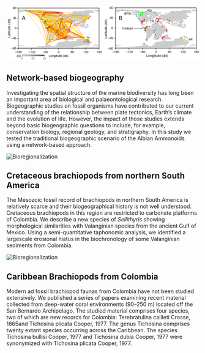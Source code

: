 ![Bioregionalization](assets/img/Bioregionalization-A.png)
## Network-based biogeography
Investigating the spatial structure of the marine biodiversity has long been an important area of biological and palaeontological research.  Biogeographic studies on fossil organisms have contributed to our current understanding of the relationship between plate tectonics, Earth’s climate and the evolution of life. However, the impact of those studies extends beyond basic biogeographic questions to include, for example, conservation biology, regional geology, and stratigraphy. In this study we tested the traditional biogeographic scenario of the Albian Ammonoids using a network-based approach.

![Bioregionalization](assets/img/Bioregionalization-Cretaceous.png)
## Cretaceous brachiopods from northern South America
The Mesozoic fossil record of brachiopods in northern South America is relatively scarce and their biogeographical history is not well understood. Cretaceous brachiopods in this region are restricted to carbonate platforms of Colombia. We describe a new species of <i>Sellithyris</i> showing morphological similarities with Valanginian species from the ancient Gulf of Mexico. Using a semi-quantitative taphonomic analysis, we identified a largescale erosional hiatus in the biochronology of some Valanginian sediments from Colombia.

![Bioregionalization](assets/img/Bioregionalization-Cretaceous.png)
## Caribbean Brachiopods from Colombia
Modern ad fossil brachiopod faunas from Colombia have not been studied extensively. We published a series of papers examining recent material collected from deep-water coral environments (90–250 m) located off the San Bernardo Archipelago. The studied material comprises four species, two of which are new records for Colombia: Terebratulina cailleti Crosse, 1865and Tichosina plicata Cooper, 1977. The genus Tichosina comprises twenty extant species occurring across the Caribbean.  The species Tichosina bullisi Cooper, 1977 and Tichosina dubia Cooper, 1977 were synonymized with Tichosina plicata Cooper, 1977.
